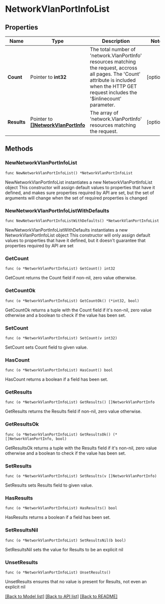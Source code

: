 # NetworkVlanPortInfoList

## Properties

Name | Type | Description | Notes
------------ | ------------- | ------------- | -------------
**Count** | Pointer to **int32** | The total number of &#39;network.VlanPortInfo&#39; resources matching the request, accross all pages. The &#39;Count&#39; attribute is included when the HTTP GET request includes the &#39;$inlinecount&#39; parameter. | [optional] 
**Results** | Pointer to [**[]NetworkVlanPortInfo**](network.VlanPortInfo.md) | The array of &#39;network.VlanPortInfo&#39; resources matching the request. | [optional] 

## Methods

### NewNetworkVlanPortInfoList

`func NewNetworkVlanPortInfoList() *NetworkVlanPortInfoList`

NewNetworkVlanPortInfoList instantiates a new NetworkVlanPortInfoList object
This constructor will assign default values to properties that have it defined,
and makes sure properties required by API are set, but the set of arguments
will change when the set of required properties is changed

### NewNetworkVlanPortInfoListWithDefaults

`func NewNetworkVlanPortInfoListWithDefaults() *NetworkVlanPortInfoList`

NewNetworkVlanPortInfoListWithDefaults instantiates a new NetworkVlanPortInfoList object
This constructor will only assign default values to properties that have it defined,
but it doesn't guarantee that properties required by API are set

### GetCount

`func (o *NetworkVlanPortInfoList) GetCount() int32`

GetCount returns the Count field if non-nil, zero value otherwise.

### GetCountOk

`func (o *NetworkVlanPortInfoList) GetCountOk() (*int32, bool)`

GetCountOk returns a tuple with the Count field if it's non-nil, zero value otherwise
and a boolean to check if the value has been set.

### SetCount

`func (o *NetworkVlanPortInfoList) SetCount(v int32)`

SetCount sets Count field to given value.

### HasCount

`func (o *NetworkVlanPortInfoList) HasCount() bool`

HasCount returns a boolean if a field has been set.

### GetResults

`func (o *NetworkVlanPortInfoList) GetResults() []NetworkVlanPortInfo`

GetResults returns the Results field if non-nil, zero value otherwise.

### GetResultsOk

`func (o *NetworkVlanPortInfoList) GetResultsOk() (*[]NetworkVlanPortInfo, bool)`

GetResultsOk returns a tuple with the Results field if it's non-nil, zero value otherwise
and a boolean to check if the value has been set.

### SetResults

`func (o *NetworkVlanPortInfoList) SetResults(v []NetworkVlanPortInfo)`

SetResults sets Results field to given value.

### HasResults

`func (o *NetworkVlanPortInfoList) HasResults() bool`

HasResults returns a boolean if a field has been set.

### SetResultsNil

`func (o *NetworkVlanPortInfoList) SetResultsNil(b bool)`

 SetResultsNil sets the value for Results to be an explicit nil

### UnsetResults
`func (o *NetworkVlanPortInfoList) UnsetResults()`

UnsetResults ensures that no value is present for Results, not even an explicit nil

[[Back to Model list]](../README.md#documentation-for-models) [[Back to API list]](../README.md#documentation-for-api-endpoints) [[Back to README]](../README.md)


